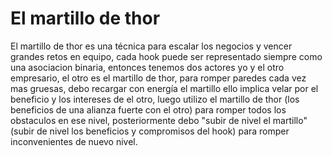# El martillo de thor

El martillo de thor es una técnica para escalar los negocios y vencer grandes retos en equipo, cada hook puede ser representado siempre como una asociacion binaria, entonces tenemos dos actores yo y el otro empresario, el otro es el martillo de thor, para romper paredes cada vez mas gruesas, debo recargar con energía el martillo ello implica velar por el beneficio y los intereses de el otro, luego utilizo el martillo de thor (los beneficios de una alianza fuerte con el otro) para romper todos los obstaculos en ese nivel, posteriormente debo "subir de nivel el martillo" (subir de nivel los beneficios y compromisos del hook) para romper inconvenientes de nuevo nivel.